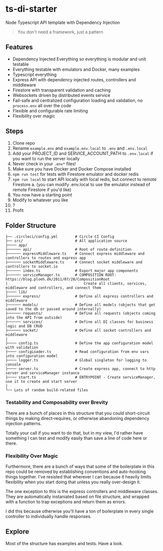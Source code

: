 # ts-di-starter
Node Typescript API template with Dependency Injection

> You don't need a framework, just a pattern

## Features

- Dependency Injected Everything so everything is modular and unit testable
- Everything testable with emulators and Docker, many examples
- Typescript everything
- Express API with dependency injected routes, controllers and middleware
- Firestore with transparent validation and caching
- Websockets driven by distributed events service
- Fail-safe and centralized configuration loading and validation, no `process.env` all over the code
- Flexible and configurable rate limiting
- Flexibility over magic

## Steps

1. Clone repo
1. Rename `example.env` and `example.env.local` to `.env` and `.env.local`
1. Add your PROJECT_ID and SERVICE_ACCOUNT_PATH to `.env.local` if you want to run the server locally
1. Never check in your `.env*` files!
1. Make sure you have Docker and Docker Compose installed
1. `npm run test` for tests with Firestore emulator and docker redis
1. `npm run local` to start API locally with local redis, but connect to remote Firestore
    a. (you can modify .env.local to use the emulator instead of remote Firestore if you'd like)
1. You now have a starting point
1. Modify to whatever you like
1. ?
1. Profit

## Folder Structure

```
├── .circleci/config.yml        # Circle CI Config
├── src/                        # All application source
├──── app/                      
├────── api/                    # Root of route definition
├────── expressMiddleware.ts    # Connect express middleware and controllers to routes and express app
├────── socketMiddleware.ts     # Connect socket middleware and controllers to socket.io
├────── index.ts                # Export major app components
├────── serviceManager.ts       # COMPOSITION ROOT: https://blog.ploeh.dk/2011/07/28/CompositionRoot 
|                                   Create all clients, services, middleware and controllers, and connect them
├──── lib/
├────── express/                # Define all express controllers and middleware
├────── models/                 # Define all models (objects that get saved to the db or passed around internally)
├────── requests/               # Define all requests (objects coming into the API from outside)
├────── services/               # Define all DI classes for business logic and DB CRUD
├────── socket/                 # Define all socket controllers and middleware
|                    
├──── config.ts                 # Define the app configuration model with validation
├──── configLoader.ts           # Read configuration from env vars into configuration model
├──── logger.ts                 # Global singleton for logging to console
├──── server.ts                 # Create express app, connect to http server and serviceManager instance
├──── start.ts                  # ENTRYPOINT - Create serviceManager, use it to create and start server
|
└── Lots of random build-related files
```

### Testability and Composability over Brevity

There are a bunch of places in this structure that you could short-circuit things by making direct-requires, or otherwise abandoning dependency injection patterns.

Totally your call if you want to do that, but in my view, I'd rather have something I can test and modify easily than save a line of code here or there.

### Flexibility Over Magic

Furthermore, there are a bunch of ways that some of the boilerplate in this repo could be removed by establishing conventions and auto-hooking things together. I've resisted that wherever I can because it heavily limits flexibility when you start doing that unless you really over-design it.

The one exception to this is the express controllers and middleware classes. They are automatically instaniated based on file structure, and wrapped with a function to trap exceptions and return them as errors. 

I did this because otherwise you'll have a ton of boilerplate in every single controller to individually handle responses.

## Explore

Most of the structure has examples and tests. Have a look.





